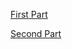 [First Part](https://bu-ie-582.github.io/fall19-sdemirhan1320/HW1/PART-1.html)


[Second Part](https://bu-ie-582.github.io/fall19-sdemirhan1320/HW1/PART-2.html)
     
